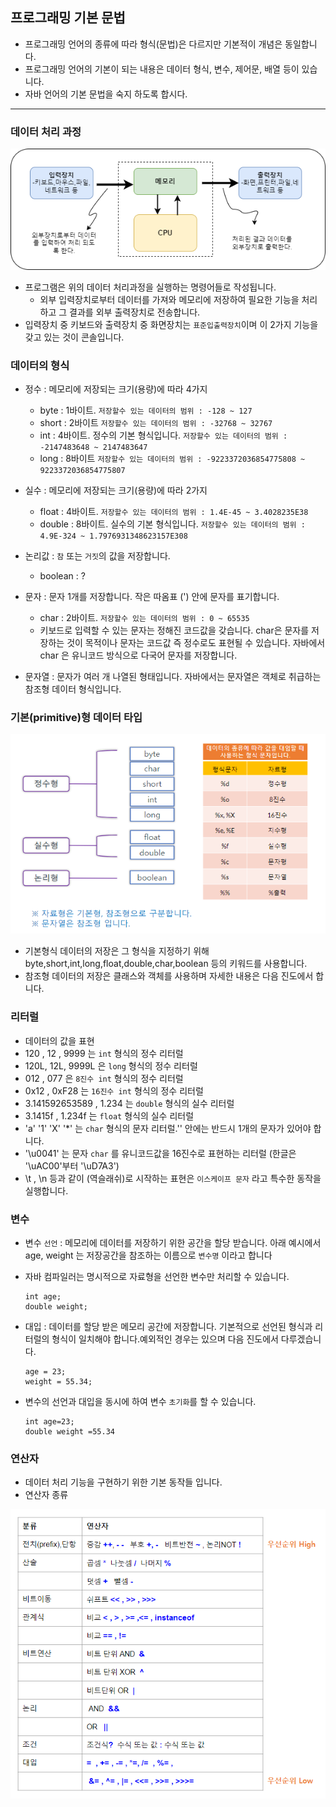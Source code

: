 ## 프로그래밍 기본 문법

 * 프로그래밍 언어의 종류에 따라 형식(문법)은 다르지만 기본적이 개념은 동일합니다.
 * 프로그래밍 언어의 기본이 되는 내용은 데이터 형식, 변수, 제어문, 배열 등이 있습니다.
 * 자바 언어의 기본 문법을 숙지 하도록 합시다.

 <hr/>
 
### 데이터 처리 과정
![Alt text](docs/images/arch.png)

  * 프로그램은 위의 데이터 처리과정을 실행하는 명령어들로 작성됩니다.
    * 외부 입력장치로부터 데이터를 가져와 메모리에 저장하여 필요한 기능을 처리하고 그 결과를 외부 출력장치로 전송합니다.
  * 입력장치 중 키보드와 출력장치 중 화면장치는 `표준입출력장치`이며 이 2가지 기능을 갖고 있는 것이 콘솔입니다.  

### 데이터의 형식

  * 정수 : 메모리에 저장되는 크기(용량)에 따라 4가지
    - byte : 1바이트.   `저장할수 있는 데이터의 범위 : -128 ~ 127`
    - short : 2바이트   `저장할수 있는 데이터의 범위 : -32768 ~ 32767`
    - int : 4바이트. 정수의 기본 형식입니다. `저장할수 있는 데이터의 범위 : -2147483648 ~ 2147483647`
    - long : 8바이트    `저장할수 있는 데이터의 범위 : -9223372036854775808 ~ 9223372036854775807`

  * 실수 : 메모리에 저장되는 크기(용량)에 따라 2가지
    - float : 4바이트. `저장할수 있는 데이터의 범위 : 1.4E-45 ~ 3.4028235E38`
    - double : 8바이트. 실수의 기본 형식입니다. `저장할수 있는 데이터의 범위 : 4.9E-324 ~ 1.7976931348623157E308`
  
  * 논리값 : `참` 또는 `거짓`의 값을 저장합니다.
    - boolean  : ? 

  * 문자 : 문자 1개를 저장합니다. 작은 따옴표 (') 안에 문자를 표기합니다.
    - char : 2바이트. `저장할수 있는 데이터의 범위 : 0 ~ 65535` 
    - 키보드로 입력할 수 있는 문자는 정해진 코드값을 갖습니다. char은 문자를 저장하는 것이 목적이나 문자는 코드값 즉 정수로도 표현될 수 있습니다. 자바에서 char 은 유니코드 방식으로 다국어 문자를 저장합니다. 

  * 문자열 : 문자가 여러 개 나열된 형태입니다. 자바에서는 문자열은 객체로 취급하는 참조형 데이터 형식입니다.

### 기본(primitive)형 데이터 타입

  ![Alt text](docs/images/20231224_114049.png)

  * 기본형식 데이터의 저장은 그 형식을 지정하기 위해 byte,short,int,long,float,double,char,boolean 등의 키워드를 사용합니다.
  * 참조형 데이터의 저장은 클래스와 객체를 사용하며 자세한 내용은 다음 진도에서 합니다.

### 리터럴

  * 데이터의 값을 표현
  * 120 , 12 , 9999 는 `int` 형식의 정수  리터럴
  * 120L, 12L, 9999L 은 `long` 형식의 정수 리터럴
  * 012 , 077 은 `8진수 int` 형식의 정수 리터럴
  * 0x12 , 0xF28 는 `16진수 int` 형식의 정수 리터럴
  * 3.141592653589 , 1.234 는 `double` 형식의 실수 리터럴
  * 3.1415f , 1.234f 는 `float` 형식의 실수 리터럴
  * 'a' '1' 'X' '*' 는 `char` 형식의 문자 리터럴.'' 안에는 반드시 1개의 문자가 있어야 합니다.
  *  '\u0041' 는 문자 `char` 를 유니코드값을 16진수로 표현하는 리터럴 (한글은 '\uAC00'부터 '\uD7A3')
  * \t , \n  등과 같이 \(역슬래쉬)로 시작하는 표현은 `이스케이프 문자` 라고 특수한 동작을 실행합니다.


### 변수 

  * 변수 `선언` : 메모리에 데이터를 저장하기 위한 공간을 할당 받습니다. 아래 예시에서 age, weight 는 저장공간을 참조하는 이름으로 `변수명` 이라고 합니다
  * 자바 컴파일러는 명시적으로 자료형을 선언한 변수만 처리할 수 있습니다.
        
        int age;
        double weight;

  * 대입 : 데이터를 할당 받은 메모리 공간에 저장합니다. 기본적으로 선언된 형식과 리터럴의 형식이 일치해야 합니다.예외적인 경우는 있으며 다음 진도에서 다루겠습니다.

        age = 23;
        weight = 55.34;

  * 변수의 선언과 대입을 동시에 하여 변수 `초기화`를 할 수 있습니다.

        int age=23;
        double weight =55.34  

### 연산자

  * 데이터 처리 기능을 구현하기 위한 기본 동작들 입니다.
  * 연산자 종류

![Alt text](docs/images/20231225_202526.png)